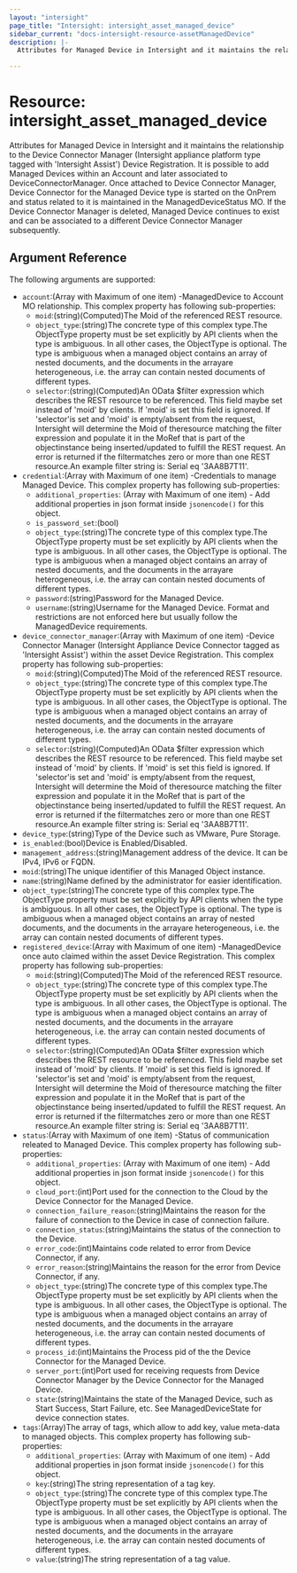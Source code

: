 ```yaml
---
layout: "intersight"
page_title: "Intersight: intersight_asset_managed_device"
sidebar_current: "docs-intersight-resource-assetManagedDevice"
description: |-
  Attributes for Managed Device in Intersight and it maintains the relationship to the Device Connector Manager (Intersight appliance platform type tagged with 'Intersight Assist') Device Registration. It is possible to add Managed Devices within an Account and later associated to DeviceConnectorManager. Once attached to Device Connector Manager, Device Connector for the Managed Device type is started on the OnPrem and status related to it is maintained in the ManagedDeviceStatus MO. If the Device Connector Manager is deleted, Managed Device continues to exist and can be associated to a different Device Connector Manager subsequently.

---
```


# Resource: intersight_asset_managed_device
Attributes for Managed Device in Intersight and it maintains the relationship to the Device Connector Manager (Intersight appliance platform type tagged with 'Intersight Assist') Device Registration. It is possible to add Managed Devices within an Account and later associated to DeviceConnectorManager. Once attached to Device Connector Manager, Device Connector for the Managed Device type is started on the OnPrem and status related to it is maintained in the ManagedDeviceStatus MO. If the Device Connector Manager is deleted, Managed Device continues to exist and can be associated to a different Device Connector Manager subsequently.

## Argument Reference
The following arguments are supported:
* `account`:(Array with Maximum of one item) -ManagedDevice to Account MO relationship.
This complex property has following sub-properties:
  + `moid`:(string)(Computed)The Moid of the referenced REST resource.
  + `object_type`:(string)The concrete type of this complex type.The ObjectType property must be set explicitly by API clients when the type is ambiguous. In all other cases, the ObjectType is optional. The type is ambiguous when a managed object contains an array of nested documents, and the documents in the arrayare heterogeneous, i.e. the array can contain nested documents of different types.
  + `selector`:(string)(Computed)An OData $filter expression which describes the REST resource to be referenced. This field maybe set instead of 'moid' by clients. If 'moid' is set this field is ignored. If 'selector'is set and 'moid' is empty/absent from the request, Intersight will determine the Moid of theresource matching the filter expression and populate it in the MoRef that is part of the objectinstance being inserted/updated to fulfill the REST request. An error is returned if the filtermatches zero or more than one REST resource.An example filter string is: Serial eq '3AA8B7T11'.
* `credential`:(Array with Maximum of one item) -Credentials to manage Managed Device.
This complex property has following sub-properties:
  + `additional_properties`:
(Array with Maximum of one item) - Add additional properties in json format inside `jsonencode()` for this object.
  + `is_password_set`:(bool)
  + `object_type`:(string)The concrete type of this complex type.The ObjectType property must be set explicitly by API clients when the type is ambiguous. In all other cases, the ObjectType is optional. The type is ambiguous when a managed object contains an array of nested documents, and the documents in the arrayare heterogeneous, i.e. the array can contain nested documents of different types.
  + `password`:(string)Password for the Managed Device.
  + `username`:(string)Username for the Managed Device. Format and restrictions are not enforced here but usually follow the ManagedDevice requirements.
* `device_connector_manager`:(Array with Maximum of one item) -Device Connector Manager (Intersight Appliance Device Connector tagged as 'Intersight Assist') within the asset Device Registration.
This complex property has following sub-properties:
  + `moid`:(string)(Computed)The Moid of the referenced REST resource.
  + `object_type`:(string)The concrete type of this complex type.The ObjectType property must be set explicitly by API clients when the type is ambiguous. In all other cases, the ObjectType is optional. The type is ambiguous when a managed object contains an array of nested documents, and the documents in the arrayare heterogeneous, i.e. the array can contain nested documents of different types.
  + `selector`:(string)(Computed)An OData $filter expression which describes the REST resource to be referenced. This field maybe set instead of 'moid' by clients. If 'moid' is set this field is ignored. If 'selector'is set and 'moid' is empty/absent from the request, Intersight will determine the Moid of theresource matching the filter expression and populate it in the MoRef that is part of the objectinstance being inserted/updated to fulfill the REST request. An error is returned if the filtermatches zero or more than one REST resource.An example filter string is: Serial eq '3AA8B7T11'.
* `device_type`:(string)Type of the Device such as VMware, Pure Storage.
* `is_enabled`:(bool)Device is Enabled/Disabled.
* `management_address`:(string)Management address of the device. It can be IPv4, IPv6 or FQDN.
* `moid`:(string)The unique identifier of this Managed Object instance.
* `name`:(string)Name defined by the administrator for easier identification.
* `object_type`:(string)The concrete type of this complex type.The ObjectType property must be set explicitly by API clients when the type is ambiguous. In all other cases, the ObjectType is optional. The type is ambiguous when a managed object contains an array of nested documents, and the documents in the arrayare heterogeneous, i.e. the array can contain nested documents of different types.
* `registered_device`:(Array with Maximum of one item) -ManagedDevice once auto claimed within the asset Device Registration.
This complex property has following sub-properties:
  + `moid`:(string)(Computed)The Moid of the referenced REST resource.
  + `object_type`:(string)The concrete type of this complex type.The ObjectType property must be set explicitly by API clients when the type is ambiguous. In all other cases, the ObjectType is optional. The type is ambiguous when a managed object contains an array of nested documents, and the documents in the arrayare heterogeneous, i.e. the array can contain nested documents of different types.
  + `selector`:(string)(Computed)An OData $filter expression which describes the REST resource to be referenced. This field maybe set instead of 'moid' by clients. If 'moid' is set this field is ignored. If 'selector'is set and 'moid' is empty/absent from the request, Intersight will determine the Moid of theresource matching the filter expression and populate it in the MoRef that is part of the objectinstance being inserted/updated to fulfill the REST request. An error is returned if the filtermatches zero or more than one REST resource.An example filter string is: Serial eq '3AA8B7T11'.
* `status`:(Array with Maximum of one item) -Status of communication releated to Managed Device.
This complex property has following sub-properties:
  + `additional_properties`:
(Array with Maximum of one item) - Add additional properties in json format inside `jsonencode()` for this object.
  + `cloud_port`:(int)Port used for the connection to the Cloud by the Device Connector for the Managed Device.
  + `connection_failure_reason`:(string)Maintains the reason for the failure of connection to the Device in case of connection failure.
  + `connection_status`:(string)Maintains the status of the connection to the Device.
  + `error_code`:(int)Maintains code related to error from Device Connector, if any.
  + `error_reason`:(string)Maintains the reason for the error from Device Connector, if any.
  + `object_type`:(string)The concrete type of this complex type.The ObjectType property must be set explicitly by API clients when the type is ambiguous. In all other cases, the ObjectType is optional. The type is ambiguous when a managed object contains an array of nested documents, and the documents in the arrayare heterogeneous, i.e. the array can contain nested documents of different types.
  + `process_id`:(int)Maintains the Process pid of the the Device Connector for the Managed Device.
  + `server_port`:(int)Port used for receiving requests from Device Connector Manager by the Device Connector for the Managed Device.
  + `state`:(string)Maintains the state of the Managed Device, such as Start Success, Start Failure, etc. See ManagedDeviceState for device connection states.
* `tags`:(Array)The array of tags, which allow to add key, value meta-data to managed objects.
This complex property has following sub-properties:
  + `additional_properties`:
(Array with Maximum of one item) - Add additional properties in json format inside `jsonencode()` for this object.
  + `key`:(string)The string representation of a tag key.
  + `object_type`:(string)The concrete type of this complex type.The ObjectType property must be set explicitly by API clients when the type is ambiguous. In all other cases, the ObjectType is optional. The type is ambiguous when a managed object contains an array of nested documents, and the documents in the arrayare heterogeneous, i.e. the array can contain nested documents of different types.
  + `value`:(string)The string representation of a tag value.
